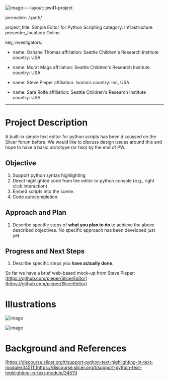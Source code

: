 ![image](https://github.com/NA-MIC/ProjectWeek/assets/18602669/4d245715-81f0-4929-ad8d-ca741a2c9ea9)---
layout: pw41-project

permalink: /:path/

project_title: Simple Editor for Python Scripting
category: Infrastructure
presenter_location: Online

key_investigators:

- name: Oshane Thomas
  affiliation: Seattle Children's Research Institute
  country: USA

- name: Murat Maga
  affiliation: Seattle Children's Research Institute
  country: USA

- name: Steve Pieper
  affiliation: Isomics
  country: Inc, USA

- name: Sara Rolfe
  affiliation: Seattle Children's Research Institute
  country: USA

---

# Project Description

<!-- Add a short paragraph describing the project. -->


A built-in simple text editor for python scripts has been discussed on the Slicer forum before. We would like to discuss design issues around this and hope to have a basic prototype (or two) by the end of PW. 



## Objective

<!-- Describe here WHAT you would like to achieve (what you will have as end result). -->


1. Support python syntax highlighting
2. Direct highlighted code from the editor to python console (e.g., right click interaction)
3. Embed scripts into the scene.
4. Code autocompletion.





## Approach and Plan

<!-- Describe here HOW you would like to achieve the objectives stated above. -->


1. Describe specific steps of **what you plan to do** to achieve the above described objectives.
No specific approach has been developed just yet.



## Progress and Next Steps

<!-- Update this section as you make progress, describing of what you have ACTUALLY DONE.
     If there are specific steps that you could not complete then you can describe them here, too. -->


1. Describe specific steps you **have actually done**.

So far we have a brief web-based mock-up from Steve Pieper:
[https://github.com/pieper/SlicerEditor](https://github.com/pieper/SlicerEditor)



# Illustrations

<!-- Add pictures and links to videos that demonstrate what has been accomplished. -->

![image](https://github.com/NA-MIC/ProjectWeek/assets/18602669/363df0c2-9135-44e2-b215-c272d6af1dd1)

![image](https://github.com/NA-MIC/ProjectWeek/assets/18602669/6b06a211-ce37-43db-a56d-64210185b576)




# Background and References

<!-- If you developed any software, include link to the source code repository.
     If possible, also add links to sample data, and to any relevant publications. -->


[https://discourse.slicer.org/t/support-python-text-highlighting-in-text-module/34511](https://discourse.slicer.org/t/support-python-text-highlighting-in-text-module/34511)

